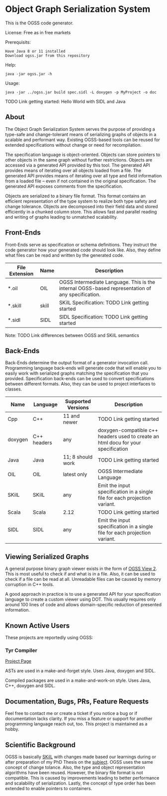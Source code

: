 # Object Graph Serialization System
This is the OGSS code generator.

License: Free as in free markets

Prerequisits:
```
Have Java 8 or 11 installed
Download ogss.jar from this repository
```

Help:
```
java -jar ogss.jar -h
```

Usage:
```
java -jar ../ogss.jar build spec.sidl -L doxygen -p MyProject -o doc
```

TODO Link getting started: Hello World with SIDL and Java

## About

The Object Graph Serialization System serves the purpose of providing a type-safe and change-tolerant means of serializing graphs of objects in a scalable and performant way.
Existing OGSS-based tools can be reused for extended specifications without change or need for recompilation.

The specification language is object-oriented.
Objects can store pointers to other objects in the same graph without further restrictions.
Objects are accessed via a generated API provided by this tool.
The generated API provides means of iterating over all objects loaded from a file.
The generated API provides means of iterating over all type and field information from a loaded file – even if not contained in the original specification.
The generated API exposes comments from the specification.

Objects are serialized to a binary file format.
This format contains an efficient representation of the type system to realize both type safety and change tolerance.
Objects are decomposed into their field data and stored efficiently in a chunked column store.
This allows fast and parallel reading and writing of graphs leading to unmatched scalability.

## Front-Ends

Front-Ends serve as specification or schema definitions.
They instruct the code generator how your generated code should look like.
Also, they define what files can be read and written by the generated code.

File Extension|Name|Description
--------------|----|------------
  *.oil     |OIL      |OGSS Intermediate Language. This is the internal OGSS-based representation of any specification.
  *.skill   |skill    |SKilL Specification: TODO Link getting started
  *.sidl    |SIDL     |SIDL Specification: TODO Link getting started

Note: TODO Link differences between OGSS and SKilL semantics

## Back-Ends

Back-Ends determine the output format of a generator invocation call.
Programming language back-ends will generate code that will enable you to easily work with serialized graphs matching the specification that you provided.
Specification back-ends can be used to convert specifications between different formats. Also, they can be used to project interfaces to classes.

Name|Language|Supported Versions|Description
----|--------|------------------|------------
Cpp | C++    | 11 and newer     | TODO Link getting started
doxygen|C++ headers| any        | doxygen-compatible c++ headers used to create an html docu for your specification
Java| Java   | 11; 8 should work| TODO Link getting started
OIL | OIL    | latest only      | OGSS Intermediate Language
SKilL| SKilL | any              | Emit the input specification in a single file for each projection variant.
Scala| Scala | 2.12             | TODO Link getting started
SIDL| SIDL   | any              | Emit the input specification in a single file for each projection variant.


## Viewing Serialized Graphs

A general purpose binary graph viewer exists in the form of [OGSS View 2](https://github.com/serialization/ogssView2).
This is most useful to check if and what is in a file.
Also, it can be used to check if a file can be read at all.
Unreadable files can be caused by memory corruption in C++ tools.

A good approach in practice is to use a generated API for your specification language to create a custom viewer using DOT.
This usually requires only around 100 lines of code and allows domain-specific reduction of presented information.

## Known Active Users

These projects are reportedly using OGSS:

### Tyr Compiler

[Project Page](https://github.com/tyr-lang/releases)

ASTs are used in a make-and-forget style. Uses Java, doxygen and SIDL.

Compiled packages are used in a make-and-work-on style. Uses Java, C++, doxygen and SIDL.


## Documentation, Bugs, PRs, Feature Requests

Feel free to contact me or create a ticket if you notice a bug or if documentation lacks clarity.
If you miss a feature or support for another programming language reach out, too.
This project is maintained as a hobby.


## Scientific Background

OGSS is basically [SKilL](https://github.com/skill-lang/skill) with changes made based our learnings during or after preparation of my PhD Thesis on the [subject](http://dx.doi.org/10.18419/opus-9661).
OGSS uses the same concept of change tolance.
Also, the type and object representation algorithms have been reused.
However, the binary file format is not compatible.
This is caused by improvements leading to better performance and scalability of serialization.
Lastly, the concept of type order has been extended to enable pointers to containers.
